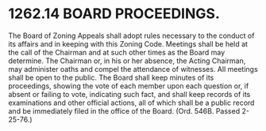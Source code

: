 1262.14 BOARD PROCEEDINGS.
==========================

The Board of Zoning Appeals shall adopt rules necessary to the conduct
of its affairs and in keeping with this Zoning Code. Meetings shall be
held at the call of the Chairman and at such other times as the Board
may determine. The Chairman or, in his or her absence, the Acting
Chairman, may administer oaths and compel the attendance of witnesses.
All meetings shall be open to the public. The Board shall keep minutes
of its proceedings, showing the vote of each member upon each question
or, if absent or failing to vote, indicating such fact, and shall keep
records of its examinations and other official actions, all of which
shall be a public record and be immediately filed in the office of the
Board. (Ord. 546B. Passed 2-25-76.)

